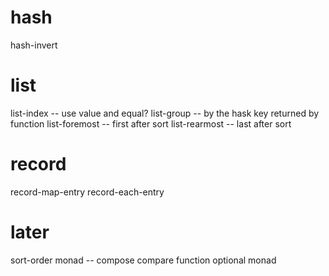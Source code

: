 # hash

hash-invert

# list

list-index -- use value and equal?
list-group -- by the hask key returned by function
list-foremost -- first after sort
list-rearmost -- last after sort

# record

record-map-entry
record-each-entry

# later

sort-order monad -- compose compare function
optional monad
